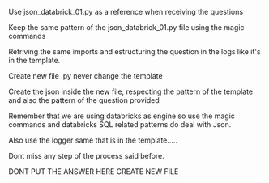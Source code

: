 Use json_databrick_01.py as a reference when receiving the questions

Keep the same pattern of the json_databrick_01.py file using the magic commands

Retriving the same imports and estructuring the question in the logs like it's in the template.

Create new file .py never change the template

Create the json inside the new file, respecting the pattern of the template and also the pattern of the question provided

Remember that we are using databricks as engine so use the magic commands and databricks SQL related patterns do deal with Json.

Also use the logger same that is in the template.....

Dont miss any step of the process said before.

DONT PUT THE ANSWER HERE CREATE NEW FILE